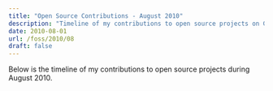 ```yaml
---
title: "Open Source Contributions - August 2010"
description: "Timeline of my contributions to open source projects on GitHub during August 2010."
date: 2010-08-01
url: /foss/2010/08
draft: false
---
```


Below is the timeline of my contributions to open source projects during August 2010.

